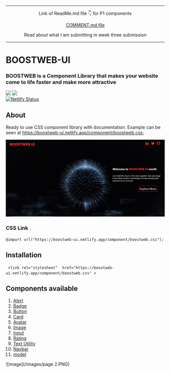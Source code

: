 <div align="center">
  
---
  
  Link of ReadMe.md file 👇 for P1 components 
  
[ COMMENT.md file ]( https://github.com/Rockyraven/boostweb-ui/blob/tempDev/Comment.md )
 
  Read about what I am submitting in week three submission 
 
---
  
</div>



# BOOSTWEB-UI
### BOOSTWEB is a Component Library that makes your website come to life faster and make more attractive

![](https://img.shields.io/badge/HTML5-E34F26?style=for-the-badge&logo=html5&logoColor=white) 
![](https://img.shields.io/badge/CSS3-1572B6?style=for-the-badge&logo=css3&logoColor=white) <br>
[![Netlify Status](https://api.netlify.com/api/v1/badges/4e609252-5780-4434-97a1-dfa72abb19eb/deploy-status)](https://app.netlify.com/sites/boostweb-ui/deploys)
  
  
  
## About
Ready to use CSS component library with documentation.
Example can be seen at  https://boostweb-ui.netlify.app/component/boostweb.css;

![image](/images/component-wallpaper.PNG)

### CSS Link

``` @import url("https://boostweb-ui.netlify.app/component/boostweb.css"); ```

## Installation
 

```  <link rel="stylesheet"  href="https://boostweb-ui.netlify.app/component/boostweb.css" > ```


## Components available
1. [Alert](https://boostweb-ui.netlify.app/component/alert/alert.html)
1. [Badge](https://boostweb-ui.netlify.app/component/badge/badge.html)
1. [Button](https://boostweb-ui.netlify.app/component/button/button.html)
1. [Card](https://boostweb-ui.netlify.app/component/card/card.html)
1. [Avatar](https://boostweb-ui.netlify.app/component/avatar/avatar.html)
1. [Image](https://boostweb-ui.netlify.app/component/image/image.html)
1. [Input](https://boostweb-ui.netlify.app/component/input/input.html)
1. [Rating](https://boostweb-ui.netlify.app/component/rating/rating.html)
1. [Text Utility](https://boostweb-ui.netlify.app/component/utility/utility.html)
1. [Navbar](https://boostweb-ui.netlify.app/component/navbar/navbar.html)
1. [model](https://boostweb-ui.netlify.app/component/model/model.html)

![image](/images/page 2.PNG)
